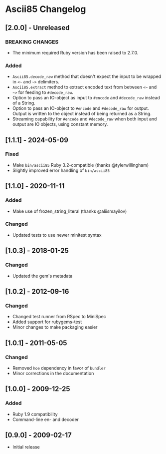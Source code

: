 # Ascii85 Changelog

## [2.0.0] - Unreleased

### BREAKING CHANGES

- The minimum required Ruby version has been raised to 2.7.0.

### Added

- `Ascii85.decode_raw` method that doesn't expect the input to be wrapped in `<~` and `~>` delimiters.
- `Ascii85.extract` method to extract encoded text from between `<~` and `~>` for feeding to `#decode_raw`.
- Option to pass an IO-object as input to `#encode` and `#decode_raw` instead of a String.
- Option to pass an IO-object to `#encode` and `#decode_raw` for output. Output is written to the object instead of being returned as a String.
- Streaming capability for `#encode` and `#decode_raw` when both input and output are IO objects, using constant memory.

## [1.1.1] - 2024-05-09

### Fixed

- Make `bin/ascii85` Ruby 3.2-compatible (thanks @tylerwillingham)
- Slightly improved error handling of `bin/ascii85`

## [1.1.0] - 2020-11-11

### Added

- Make use of frozen_string_literal (thanks @aliismayilov)

### Changed

- Updated tests to use newer minitest syntax

## [1.0.3] - 2018-01-25

### Changed

- Updated the gem's metadata

## [1.0.2] - 2012-09-16

### Changed

- Changed test runner from RSpec to MiniSpec
- Added support for rubygems-test
- Minor changes to make packaging easier

## [1.0.1] - 2011-05-05

### Changed

- Removed `hoe` dependency in favor of `bundler`
- Minor corrections in the documentation

## [1.0.0] - 2009-12-25

### Added

- Ruby 1.9 compatibility
- Command-line en- and decoder

## [0.9.0] - 2009-02-17

- Initial release
